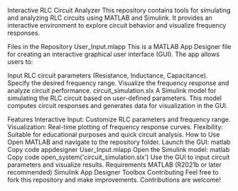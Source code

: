 Interactive RLC Circuit Analyzer
This repository contains tools for simulating and analyzing RLC circuits using MATLAB and Simulink. It provides an interactive environment to explore circuit behavior and visualize frequency responses.

Files in the Repository
User_Input.mlapp
This is a MATLAB App Designer file for creating an interactive graphical user interface (GUI). The app allows users to:

Input RLC circuit parameters (Resistance, Inductance, Capacitance).
Specify the desired frequency range.
Visualize the frequency response and analyze circuit performance.
circuit_simulation.slx
A Simulink model for simulating the RLC circuit based on user-defined parameters. This model computes circuit responses and generates data for visualization in the GUI.

Features
Interactive Input: Customize RLC parameters and frequency range.
Visualization: Real-time plotting of frequency response curves.
Flexibility: Suitable for educational purposes and quick circuit analysis.
How to Use
Open MATLAB and navigate to the repository folder.
Launch the GUI:
matlab
Copy code
appdesigner User_Input.mlapp
Open the Simulink model:
matlab
Copy code
open_system('circuit_simulation.slx')
Use the GUI to input circuit parameters and visualize results.
Requirements
MATLAB (R2021b or later recommended)
Simulink
App Designer Toolbox
Contributing
Feel free to fork this repository and make improvements. Contributions are welcome!

